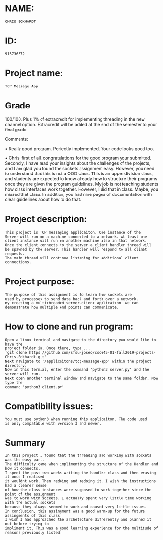 # NAME: 
    CHRIS ECKHARDT
# ID: 
    915736372

# Project name: 
    TCP Message App
    
# Grade 

100/100. Plus 1% of extracredit for implementing threading in the new channel option. Extracredit will be added at the end of the semester to your final grade 

Comments: 

• Really good program. Perfectly implemented. Your code looks good too. 

• Chris, first of all, congratulations for the good program your submitted. Secondly, I have read your insights about the challenges of the projects, and I am glad you found the sockets assignment easy. However, you need to understand that this is not a OOD class. This is an upper division class, and students are expected to know already how to structure their programs once they are given the program guidelines. My job is not teaching students how class interfaces work together. However, I did that in class. Maybe, you missed that class. In addition, you had nine pages of documentation with clear guidelines about how to do that.
   
# Project description: 
    This project is TCP messaging applicaiton. One instance of the 
    Server will run on a machine connected to a network. At least one 
    client instance will run on another machine also in that network.
    Once the client connects to the server a client handler thread will
    be spawned by the server. This handler will respond to all clinet requests.
    The main thread will continue listening for additional client connections.

# Project purpose:
    The purpose of this assignment is to learn how sockets are 
    used by processes to send data back and forth over a network.
    By creating a multithreaded server-client applicaiton, we can 
    demonstrate how multiple end points can communicate.

# How to clone and run program:
    Open a linux terminal and navigate to the directory you would like to have the
    project folder in. Once there, type ...
    'git clone https://github.com/sfsu-joseo/csc645-01-fall2019-projects-Chris-Eckhardt.git'
    Next navigate to '/applicaitons/tcp-message-app' within the project directory.
    Now in this termial, enter the command 'python3 server.py' and the server will run.
    Next open another terminal window and navigate to the same folder. Now type the
    command 'python3 client.py'

# Compatibility issues: 
    You must use python3 when running this applicaiton. The code used 
    is only compatable with version 3 and newer.

# Summary
    In this project I found that the threading and working with sockets was the easy part.
    The difficulty came when implimenting the structure of the Handler and how it connects.
    I spent the past two weeks writing the handler class and then erasing it once I realised 
    it wouldnt work. Then redoing and redoing it. I wish the instructions had a clearer sense 
    of how the class instances were supposed to work together since the point of the assignment
    was to work with sockets. I actually spent very little time working with the actual sockets 
    because they always seemed to work and caused very little issues. 
    In conclusion, this assingment was a good warm-up for the future assingments of this class.
    I wish I had approached the archetecture differently and planned it out before trying to 
    impliment it. This was a good learning experience for the multitude of reasons previously listed.
